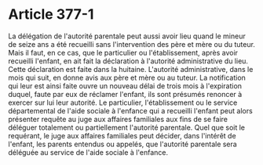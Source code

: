 # Article 377-1

La délégation de l'autorité parentale peut aussi avoir lieu quand le mineur de seize ans a été recueilli sans l'intervention des père et mère ou du tuteur. Mais il faut, en ce cas, que le particulier ou l'établissement, après avoir recueilli l'enfant, en ait fait la déclaration à l'autorité administrative du lieu.   Cette déclaration est faite dans la huitaine. L'autorité administrative, dans le mois qui suit, en donne avis aux père et mère ou au tuteur. La notification qui leur est ainsi faite ouvre un nouveau délai de trois mois à l'expiration duquel, faute par eux de réclamer l'enfant, ils sont présumés renoncer à exercer sur lui leur autorité.   Le particulier, l'établissement ou le service départemental de l'aide sociale à l'enfance qui a recueilli l'enfant peut alors présenter requête au juge aux affaires familiales aux fins de se faire déléguer totalement ou partiellement l'autorité parentale. Quel que soit le requérant, le juge aux affaires familiales peut décider, dans l'intérêt de l'enfant, les parents entendus ou appelés, que l'autorité parentale sera déléguée au service de l'aide sociale à l'enfance.